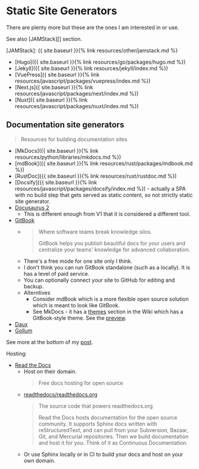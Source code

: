 # Static Site Generators

There are plenty more but these are the ones I am interested in or use.

See also [JAMStack][] section.

[JAMStack]: {{ site.baseurl }}{% link resources/other/jamstack.md %}

- [Hugo]({{ site.baseurl }}{% link resources/go/packages/hugo.md %})
- [Jekyll]({{ site.baseurl }}{% link resources/jekyll/index.md %})
- [VuePress]({ site.baseurl }}{% link resources/javascript/packages/vuepress/index.md %})
- [Next.js]({ site.baseurl }}{% link resources/javascript/packages/next/index.md %})
- [Nuxt]({ site.baseurl }}{% link resources/javascript/packages/nuxt/index.md %})


## Documentation site generators
> Resources for building documentation sites

- [MkDocs]({{ site.baseurl }}{% link resources/python/libraries/mkdocs.md %})
- [mdBook]({{ site.baseurl }}{% link resources/rust/packages/mdbook.md %})
- [RustDoc]({{ site.baseurl }}{% link resources/rust/rustdoc.md %})
- [Docsify]({{ site.baseurl }}{% link resources/javascript/packages/docsify/index.md %}) - actually a SPA with no build step that gets served as static content, so not strictly static site generator.
- [Docusaurus 2](https://docusaurus.io/)
    - This is different enough from V1 that it is considered a different tool.
- [GitBook](https://www.gitbook.com/)
    - > Where software teams break knowledge silos.
      >
      > GitBook helps you publish beautiful docs for your users and centralize your teams' knowledge for advanced collaboration. 
    - There's a free mode for one site only I think.
    - I don't think you can run GitBook standalone (such as a locally). It is has a level of paid service.
    - You can optionally connect your site to GitHub for editing and backup.
    - Alterntives
      - Consider mdBook which is a more flexible open source solution which is meant to look like GitBook.
      - See MkDocs - it has a [themes](https://github.com/mkdocs/mkdocs/wiki/MkDocs-Themes) section in the Wiki which has a GitBook-style theme. See the [preview](https://lramage.gitlab.io/mkdocs-gitbook-theme/).
- [Daux](https://daux.io/)
- [Gollum](https://github.com/gollum/gollum)

See more at the bottom of my [post](https://michaelcurrin.github.io/coding-blog/2019/09/04/site-building-tools.html).

Hosting:

- [Read the Docs](https://readthedocs.org/)
    - Host on their domain.
        > Free docs hosting for open source
    - [readthedocs/readthedocs.org](https://github.com/readthedocs/readthedocs.org)
        > The source code that powers readthedocs.org
        > 
        > Read the Docs hosts documentation for the open source community. It supports Sphinx docs written with reStructuredText, and can pull from your Subversion, Bazaar, Git, and Mercurial repositories. Then we build documentation and host it for you. Think of it as Continuous Documentation.
    - Or use Sphinx locally or in CI to build your docs and host on your own domain.
